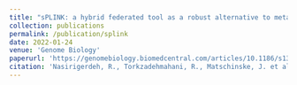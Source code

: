 ```yaml
---
title: "sPLINK: a hybrid federated tool as a robust alternative to meta-analysis in genome-wide association studies"
collection: publications
permalink: /publication/splink
date: 2022-01-24
venue: 'Genome Biology'
paperurl: 'https://genomebiology.biomedcentral.com/articles/10.1186/s13059-021-02562-1'
citation: 'Nasirigerdeh, R., Torkzadehmahani, R., Matschinske, J. et al. sPLINK: a hybrid federated tool as a robust alternative to meta-analysis in genome-wide association studies. Genome Biol 23, 32 (2022). https://doi.org/10.1186/s13059-021-02562-1'
---
```

